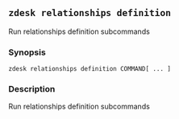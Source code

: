 ## `zdesk relationships definition`

Run relationships definition subcommands

### Synopsis

    zdesk relationships definition COMMAND[ ... ]

### Description

Run relationships definition subcommands

